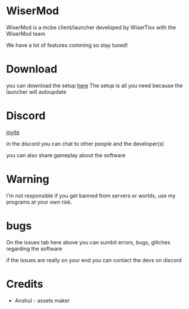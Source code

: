 # WiserMod

WiserMod is a mcbe client/launcher developed by WiserTixx with the WiserMod team

We have a lot of features comming so stay tuned!

# Download

you can download the setup [here](https://github.com/WiserTixx/WiserMod/releases/download/1.0.0/WiserMod.installer.exe)
The setup is all you need because the launcher will autoupdate

# Discord
[invite](https://discord.gg/zafgtnf4qV)

in the discord you can chat to other people and the developer(s) 

you can also share gameplay about the software


# Warning

I'm not responsible if you get banned from servers or worlds,
use my programs at your own risk.




# bugs

On the issues tab here above you can sumbit errors, bugs, glitches regarding the software

if the issues are really on your end you can contact the devs on discord



# Credits

- Anshul -  assets maker
